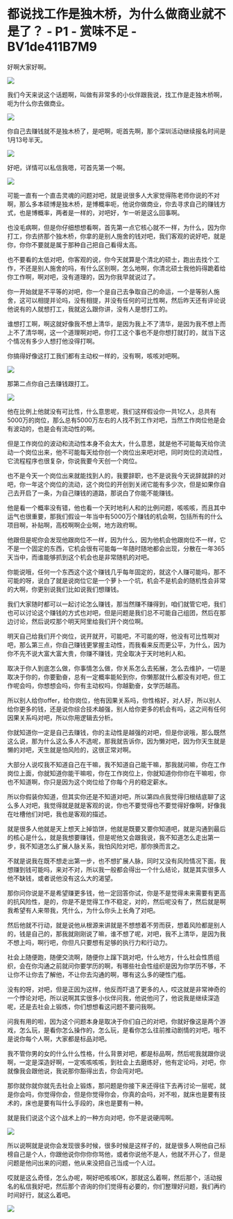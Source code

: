 # 都说找工作是独木桥，为什么做商业就不是了？ - P1 - 赏味不足 - BV1de411B7M9

好啊大家好啊。

![](img/058d8df1380cd2a2d6bd5d6174714fba_1.png)

我们今天来说这个话题啊，叫做有非常多的小伙伴跟我说，找工作是走独木桥啊，呃为什么你去做商业。

![](img/058d8df1380cd2a2d6bd5d6174714fba_3.png)

你自己去赚钱就不是独木桥了，是吧啊，呃首先啊，那个深圳活动继续报名时间是1月13号半天。

![](img/058d8df1380cd2a2d6bd5d6174714fba_5.png)

好吧，详情可以私信我嗯，可首先第一个啊。

![](img/058d8df1380cd2a2d6bd5d6174714fba_7.png)

可能一直有一个直击灵魂的问题对吧，就是说很多人大家觉得陈老师你说的不对啊，那么多本硕博是独木桥，是博概率呃，他说你做商业，你去寻求自己的赚钱方式，也是博概率，两者是一样的，对吧好，乍一听是这么回事啊。

也没毛病啊，但是你仔细想想看啊，首先第一点它核心就不一样，为什么，因为你打工，你去挤那个独木桥，你拿的是别人施舍的钱对吧，我们客观的说好吧，就是你，你你不要就是属于那种自己把自己看得太高。

也不要看的太低对吧，你客观的说，你今天就算是个清北的硕士，跑出去找个工作，不还是别人施舍的吗，有什么区别啊，怎么地啊，你清北硕士我他妈得跪着给你工作啊，啊对吧，没有道理的，因为你我早就说过了。

你一开始就是不平等的对吧，你一个是自己去争取自己的命运，一个是等别人施舍，这可以相提并论吗，没有相提，并没有任何的可比性啊，然后昨天还有评论说他说有的人就想打工，我就这么跟你讲，没有人是想打工的。

谁想打工啊，啊这就好像我不想上清华，是因为我上不了清华，是因为我不想上而上不了清华啊，这一个道理啊对吧，你打工这个事也不是你想打就打的，就当下这个情况有多少人想打他没得打啊。

你搞得好像这打工我们都有主动权一样的，没有啊，咳咳对吧啊。

![](img/058d8df1380cd2a2d6bd5d6174714fba_9.png)

那第二点你自己去赚钱跟打工。

![](img/058d8df1380cd2a2d6bd5d6174714fba_11.png)

他在比例上他就没有可比性，什么意思呢，我们这样假设你一共1亿人，总共有5000万的岗位，那么总有5000万左右的人找不到工作对吧，当然工作岗位他是会有波动的，也是会有流动性的啊。

但是工作岗位的波动和流动性本身不会太大，什么意思，就是他不可能每天给你流动一个岗位出来，他不可能每天给你创一个岗位出来吧对吧，同时岗位的流动性，它流程程序也很复杂，你说我要今天创一个岗位。

也不是今天一个岗位出来就能找到人的，我要辞职，也不是说我今天说辞就辞的对吧，你一年这个岗位的流动，这个岗位的开创到关闭它能有多少次，但是如果你自己去开启了一条，为自己赚钱的道路，那说白了你能不能赚钱。

他是看一个概率没有错，他也看一个天时地利人和的比例问题，咳咳咳，而且其中运气也很重要，那我们假设一年当中有5000万个赚钱的机会啊，包括所有的什么项目啊，补贴啊，高校啊啊企业啊，地方政府啊。

他跟但是呢你会发现他跟岗位不一样，因为什么，因为他机会他跟岗位不一样，它不是一个固定的东西，它机会很有可能每一年随时随地都会出现，分散在一年365天当中，而谁能够抓到这个机会也是非常随机的对吧。

你能说哦，任何一个东西这个这个赚钱几乎每年固定的，就这个人赚可能吗，那不可能的呀，说白了就是说岗位它是一个萝卜一个坑，机会不是机会的随机性会非常的大啊，你更别说我们比如说我们想赚钱。

我们大家随时都可以一起讨论怎么赚钱，那当然赚不赚得到，咱们就管它吧，我们也可以讨论这个赚钱的方式也对吧，但是问题是我们总不可能自己组团，然后在那边讨论，然后说哎那个明天阿里给我们开个岗位啊。

明天自己给我们开个岗位，说开就开，可能吧，不可能的呀，他没有可比性啊对吧，那么第三点，你自己赚钱更掌握主动性，而我看来反而更公平，为什么，因为你不先不说大富大富大贵，你赚不赚钱，完全取决于天时地利人和。

取决于你人到底怎么做，你事情怎么做，你关系怎么去拓展，怎么去维护，一切是取决于你的，你要勤奋，总有一定概率能轮到你，你懒那就什么都没有对吧，但工作呢会吗，你想想会吗，你有主动权吗，你越勤奋，女学历越高。

所以别人给你offer，给你岗位，他有因果关系吗，你性格好，对人好，所以别人给你更多的钱，还是说你综合技术越强，别人给你更多的机会有吗，这之间有任何因果关系吗对吧，所以你用逻辑去分析。

你就知道你一定是自己去赚钱，你的主动性是越强的对吧，但是你说哦，那么既然这么说，那为什么这么多人不选呢，那我就告诉你，因为懒对吧，因为你天生就是懒的对吧，天生就是怕风险的，这很正常对啊。

大部分人说哎我不知道自己在干嘛，我不知道自己能干嘛，那我就问嘛，你在工作岗位上面，你就知道你能干嘛啦，你在工作岗位上，你就知道你你你在干嘛啦，你也不知道啊，你只是因为这个岗位给了你每个月的稳定薪水。

所以你假装你知道，但其实你还是不知道对吧，所以第四点我觉得归根结底聊了这么多人对吧，我觉得就是就是客观的说，你也不要觉得也不要觉得好像啊，好像我在吐槽他们对吧，我也是客观的描述。

就是很多人他就是天上想天上掉馅饼，他就是既要又要你知道吧，就是沟通到最后的核心是什么，就是我想要赚钱，但是呢他又会跟我说，我不知道怎么走出第一步，我不知道怎么扩展人脉关系，我怕风险对吧，那你换而言之。

不就是说我在既不想走出第一步，也不想扩展人脉，同时又没有风险情况下面，我想赚到钱可能吗，来对不对，所以我一般都会得出一个什么结论，就是其实很多人他不缺钱，或者说他没有这么大的渴望。

那你问你说是不是希望赚更多钱，他一定回答你试，你是不是觉得未来需要有更高的抗风险性，是的，你是不是觉得工作不稳定，对的，然后呢没有了，然后就是啊我希望有人来带我，凭什么，为什么你头上长角了对吧。

然后他就不行动，就是说他从根源来讲就是不想想着不劳而获，想着风险都是别人的，钱是自己的，那我就刚刚说了嘛，谁不想了呢，对吧，我不上清华，是因为我不想上吗，啊行吧，你但凡只要想有足够的执行力和行动力。

社会上随便跑，随便交流啊，随便你上蹿下跳对吧，什么地方，什么社会性质组织，会在你沟通之前就问你要学历的啊，有哪些社会性组织是因为你学历不够，不让你不让你去了解他，不让你去沟通的啊，哪有这么多的硬性门槛。

没有的呀，对吧，但是正因为这样，他反而吓退了更多的人，哎这就是非常神奇的一个悖论对吧，所以说啊其实很多小伙伴问我，他说他问了，他说我是继续深造呢，还是去社会上锻炼，你们想想看这问题不要问我啊。

问我有用的啦，因为这个问题本身是取决于你们自己的对吧，你就好像这是两个游戏，怎么玩，是看你怎么操作的，怎么玩，是看你怎么往前推动剧情的对吧，哦不是说你每个人啊，大家都是标品对吧。

我不管你男的女的什么什么性格，什么背景对吧，都是标品啊，然后呢我就跟你说啊，一定是深造好啊，一定咳咳咳咳，到社会上去磨练好，他有定论吗，对吧，你就像我会跟他说，我说那你豁得出去，你会闯对吧。

那你就你就你就先去社会上锻炼，那问题是你接下来还得往下去再讨论一层呢，就是你会吗，你觉得你会，但是你觉得你会，你真的会吗，对不啦，就床也是要有技术的，床也是要有叫什么手段的，床也是要有一种。

就是我们说这个这个战术上的一种方向对吧，你不是说硬闯啊。

![](img/058d8df1380cd2a2d6bd5d6174714fba_13.png)

所以说啊就是说你会发现很多时候，很多时候是这样子的，就是很多人啊他自己标榜自己是个人，你跟他说你你你你骂他，或者你说他不是人，他就不开心了，但是问题是他问出来的问题，他从来没把自己当成一个人过。

哎就是这么奇怪，怎么办呢，啊好吧咳咳OK，那就这么着啊，然后那个，活动报名的私信我好吧，然后那个咨询的你们觉得有必要的，你们整理好问题，我们再约时间好行，就这么着吧。



![](img/058d8df1380cd2a2d6bd5d6174714fba_15.png)